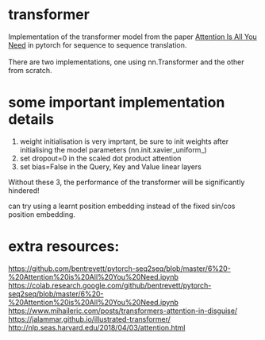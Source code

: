 # transformer

Implementation of the transformer model from the paper [Attention Is All You Need](https://arxiv.org/pdf/1706.03762.pdf) in pytorch for sequence to sequence translation.<br /><br />
There are two implementations, one using nn.Transformer and the other from scratch.<br />

# some important implementation details
1) weight initialisation is very imprtant, be sure to init weights after initialising the model parameters
\(nn.init.xavier_uniform_\)<br />
2) set dropout=0 in the scaled dot product attention<br />
3) set bias=False in the Query, Key and Value linear layers<br />

Without these 3, the performance of the transformer will be significantly hindered!<br />

can try using a learnt position embedding instead of the fixed sin/cos position embedding.

# extra resources:<br />
https://github.com/bentrevett/pytorch-seq2seq/blob/master/6%20-%20Attention%20is%20All%20You%20Need.ipynb<br />
https://colab.research.google.com/github/bentrevett/pytorch-seq2seq/blob/master/6%20-%20Attention%20is%20All%20You%20Need.ipynb<br />
https://www.mihaileric.com/posts/transformers-attention-in-disguise/<br />
https://jalammar.github.io/illustrated-transformer/<br />
http://nlp.seas.harvard.edu/2018/04/03/attention.html<br />





